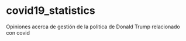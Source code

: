 # covid19_statistics
Opiniones acerca de gestión de la politica de Donald Trump relacionado con covid
